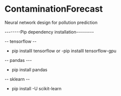 # ContaminationForecast

Neural network design for pollution prediction

--------Pip dependency installation---------

-- tensorflow --

- pip installl tensorflow
or
-pip installl tensorflow-gpu

-- pandas ---

 - pip install pandas

 -- sklearn --

 - pip install -U scikit-learn
